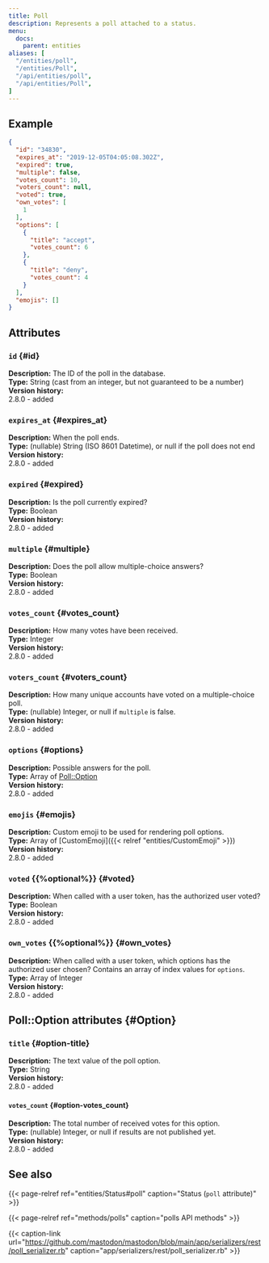 ```yaml
---
title: Poll
description: Represents a poll attached to a status.
menu:
  docs:
    parent: entities
aliases: [
  "/entities/poll",
  "/entities/Poll",
  "/api/entities/poll",
  "/api/entities/Poll",
]
---
```


## Example

```json
{
  "id": "34830",
  "expires_at": "2019-12-05T04:05:08.302Z",
  "expired": true,
  "multiple": false,
  "votes_count": 10,
  "voters_count": null,
  "voted": true,
  "own_votes": [
    1
  ],
  "options": [
    {
      "title": "accept",
      "votes_count": 6
    },
    {
      "title": "deny",
      "votes_count": 4
    }
  ],
  "emojis": []
}
```

## Attributes

### `id` {#id}

**Description:** The ID of the poll in the database.\
**Type:** String (cast from an integer, but not guaranteed to be a number)\
**Version history:**\
2.8.0 - added

### `expires_at` {#expires_at}

**Description:** When the poll ends.\
**Type:** (nullable) String (ISO 8601 Datetime), or null if the poll does not end\
**Version history:**\
2.8.0 - added

### `expired` {#expired}

**Description:** Is the poll currently expired?\
**Type:** Boolean\
**Version history:**\
2.8.0 - added

### `multiple` {#multiple}

**Description:** Does the poll allow multiple-choice answers?\
**Type:** Boolean\
**Version history:**\
2.8.0 - added

### `votes_count` {#votes_count}

**Description:** How many votes have been received.\
**Type:** Integer\
**Version history:**\
2.8.0 - added

### `voters_count` {#voters_count}

**Description:** How many unique accounts have voted on a multiple-choice poll.\
**Type:** (nullable) Integer, or null if `multiple` is false.\
**Version history:**\
2.8.0 - added

### `options` {#options}

**Description:** Possible answers for the poll.\
**Type:** Array of [Poll::Option](#Option)\
**Version history:**\
2.8.0 - added

### `emojis` {#emojis}

**Description:** Custom emoji to be used for rendering poll options.\
**Type:** Array of [CustomEmoji]({{< relref "entities/CustomEmoji" >}})\
**Version history:**\
2.8.0 - added

### `voted` {{%optional%}} {#voted}

**Description:** When called with a user token, has the authorized user voted?\
**Type:** Boolean\
**Version history:**\
2.8.0 - added

### `own_votes` {{%optional%}} {#own_votes}

**Description:** When called with a user token, which options has the authorized user chosen? Contains an array of index values for `options`.\
**Type:** Array of Integer\
**Version history:**\
2.8.0 - added

## Poll::Option attributes {#Option}

### `title` {#option-title}

**Description:** The text value of the poll option.\
**Type:** String\
**Version history:**\
2.8.0 - added

#### `votes_count` {#option-votes_count}

**Description:** The total number of received votes for this option.\
**Type:** (nullable) Integer, or null if results are not published yet.\
**Version history:**\
2.8.0 - added

## See also

{{< page-relref ref="entities/Status#poll" caption="Status (`poll` attribute)" >}}

{{< page-relref ref="methods/polls" caption="polls API methods" >}}

{{< caption-link url="https://github.com/mastodon/mastodon/blob/main/app/serializers/rest/poll_serializer.rb" caption="app/serializers/rest/poll_serializer.rb" >}}

